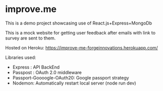 # improve.me
This is a demo project showcasing use of React.js+Express+MongoDb

This is a mock website for getting user feedback after emails with link to survey are sent to them.

Hosted on Heroku:
https://improve-me-forgeinnovations.herokuapp.com/

Libraries used:
<ul>
<li>Express : API BackEnd</li>
<li>Passpost : OAuth 2.0 middleware</li>
<li>Passport-Goooogle-OAuth20: Google passport strategy</li>
<li>Nodemon: Automatically restart local server (node run dev) </li>
</ul>